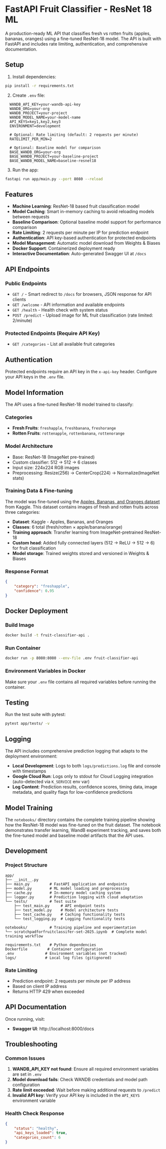 # FastAPI Fruit Classifier - ResNet 18 ML

A production-ready ML API that classifies fresh vs rotten fruits (apples, bananas, oranges) using a fine-tuned ResNet-18 model. The API is built with FastAPI and includes rate limiting, authentication, and comprehensive documentation.

## Setup

1. Install dependencies:

```bash
pip install -r requirements.txt
```

2. Create `.env` file:

```env
  WANDB_API_KEY=your-wandb-api-key
  WANDB_ORG=your-org
  WANDB_PROJECT=your-project
  WANDB_MODEL_NAME=your-model-name
  API_KEYS=key1,key2,key3
  ENVIRONMENT=development
  
  # Optional: Rate limiting (default: 2 requests per minute)
  RATELIMIT_PER_MIN=2
  
  # Optional: Baseline model for comparison
  BASE_WANDB_ORG=your-org
  BASE_WANDB_PROJECT=your-baseline-project
  BASE_WANDB_MODEL_NAME=baseline-resnet18
```

3. Run the app:

```bash
fastapi run app/main.py --port 8080 --reload
```

## Features

- **Machine Learning**: ResNet-18 based fruit classification model
- **Model Caching**: Smart in-memory caching to avoid reloading models between requests
- **Baseline Comparison**: Optional baseline model support for performance comparison
- **Rate Limiting**: 2 requests per minute per IP for prediction endpoint
- **Authentication**: API key-based authentication for protected endpoints
- **Model Management**: Automatic model download from Weights & Biases
- **Docker Support**: Containerized deployment ready
- **Interactive Documentation**: Auto-generated Swagger UI at `/docs`

## API Endpoints

### Public Endpoints

- `GET /` - Smart redirect to `/docs` for browsers, JSON response for API clients
- `GET /welcome` - API information and available endpoints
- `GET /health` - Health check with system status
- `POST /predict` - Upload image for ML fruit classification (rate limited: 2/minute)

### Protected Endpoints (Require API Key)

- `GET /categories` - List all available fruit categories

## Authentication

Protected endpoints require an API key in the `x-api-key` header. Configure your API keys in the `.env` file.

## Model Information

The API uses a fine-tuned ResNet-18 model trained to classify:

### Categories

- **Fresh Fruits**: `freshapple`, `freshbanana`, `freshorange`
- **Rotten Fruits**: `rottenapple`, `rottenbanana`, `rottenorange`

### Model Architecture

- Base: ResNet-18 (ImageNet pre-trained)
- Custom classifier: 512 → 512 → 6 classes
- Input size: 224x224 RGB images
- Preprocessing: Resize(256) → CenterCrop(224) → Normalize(ImageNet stats)

### Training Data & Fine-tuning

The model was fine-tuned using the [Apples, Bananas, and Oranges dataset](https://www.kaggle.com/datasets/sriramr/apples-bananas-oranges) from Kaggle. This dataset contains images of fresh and rotten fruits across three categories:

- **Dataset**: Kaggle - Apples, Bananas, and Oranges
- **Classes**: 6 total (fresh/rotten × apple/banana/orange)
- **Training approach**: Transfer learning from ImageNet-pretrained ResNet-18
- **Custom head**: Added fully connected layers (512 → ReLU → 512 → 6) for fruit classification
- **Model storage**: Trained weights stored and versioned in Weights & Biases

### Response Format

```json
{
	"category": "freshapple",
	"confidence": 0.95
}
```

## Docker Deployment

### Build Image

```bash
docker build -t fruit-classifier-api .
```

### Run Container

```bash
docker run -p 8080:8080 --env-file .env fruit-classifier-api
```

### Environment Variables in Docker

Make sure your `.env` file contains all required variables before running the container.

## Testing

Run the test suite with pytest:

```bash
pytest app/tests/ -v
```

## Logging

The API includes comprehensive prediction logging that adapts to the deployment environment:

- **Local Development**: Logs to both `logs/predictions.log` file and console with timestamps
- **Google Cloud Run**: Logs only to stdout for Cloud Logging integration (auto-detected via `K_SERVICE` env var)
- **Log Content**: Prediction results, confidence scores, timing data, image metadata, and quality flags for low-confidence predictions

## Model Training

The `notebooks/` directory contains the complete training pipeline showing how the ResNet-18 model was fine-tuned on the fruit dataset. The notebook demonstrates transfer learning, WandB experiment tracking, and saves both the fine-tuned model and baseline model artifacts that the API uses.

## Development

### Project Structure

```
app/
├── __init__.py
├── main.py         # FastAPI application and endpoints
├── model.py        # ML model loading and preprocessing
├── cache.py        # In-memory model caching system
├── logger.py       # Prediction logging with cloud adaptation
└── tests/          # Test suite
    ├── test_main.py     # API endpoint tests
    ├── test_model.py    # Model architecture tests
    ├── test_cache.py    # Caching functionality tests
    └── test_logging.py  # Logging functionality tests

notebooks/          # Training pipeline and experimentation
└── scratchpadforfruitclassifer-set-2025.ipynb  # Complete model training workflow

requirements.txt    # Python dependencies
Dockerfile         # Container configuration
.env              # Environment variables (not tracked)
logs/             # Local log files (gitignored)
```

### Rate Limiting

- Prediction endpoint: 2 requests per minute per IP address
- Based on client IP address
- Returns HTTP 429 when exceeded

## API Documentation

Once running, visit:

- **Swagger UI**: http://localhost:8000/docs

## Troubleshooting

### Common Issues

1. **WANDB_API_KEY not found**: Ensure all required environment variables are set in `.env`
2. **Model download fails**: Check WANDB credentials and model path configuration
3. **Rate limit exceeded**: Wait before making additional requests to `/predict`
4. **Invalid API key**: Verify your API key is included in the `API_KEYS` environment variable

### Health Check Response

```json
{
	"status": "healthy",
	"api_keys_loaded": true,
	"categories_count": 6
}
```
